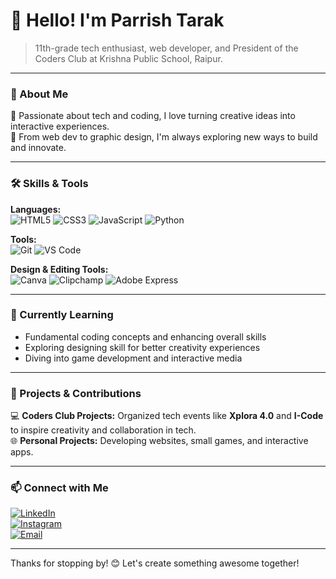 # 👋 Hello! I'm Parrish Tarak

> 11th-grade tech enthusiast, web developer, and President of the Coders Club at Krishna Public School, Raipur.

---

### 🚀 About Me
🌟 Passionate about tech and coding, I love turning creative ideas into interactive experiences.  
🎨 From web dev to graphic design, I'm always exploring new ways to build and innovate.  

---

### 🛠️ Skills & Tools
**Languages:**  
![HTML5](https://img.shields.io/badge/-HTML5-E34F26?style=flat-square&logo=html5&logoColor=white) 
![CSS3](https://img.shields.io/badge/-CSS3-1572B6?style=flat-square&logo=css3) 
![JavaScript](https://img.shields.io/badge/-JavaScript-F7DF1E?style=flat-square&logo=javascript&logoColor=black) 
![Python](https://img.shields.io/badge/-Python-3776AB?style=flat-square&logo=python&logoColor=white)  

**Tools:**  
![Git](https://img.shields.io/badge/-Git-F05032?style=flat-square&logo=git&logoColor=white) 
![VS Code](https://img.shields.io/badge/-VS%20Code-007ACC?style=flat-square&logo=visual-studio-code&logoColor=white)  

**Design & Editing Tools:**
<br>
![Canva](https://img.shields.io/badge/Canva-00C4CC?style=flat-square&logo=canva&logoColor=white) ![Clipchamp](https://img.shields.io/badge/Clipchamp-512DA8?style=flat-square&logo=clipchamp&logoColor=white) ![Adobe Express](https://img.shields.io/badge/Adobe%20Express-FF0000?style=flat-square&logo=adobe&logoColor=white)

---

### 🌱 Currently Learning
- Fundamental coding concepts and enhancing overall skills  
- Exploring designing skill for better creativity experiences  
- Diving into game development and interactive media

---

### 🧩 Projects & Contributions
💻 **Coders Club Projects:** Organized tech events like **Xplora 4.0** and **I-Code** to inspire creativity and collaboration in tech.  
🌐 **Personal Projects:** Developing websites, small games, and interactive apps.

---

### 📫 Connect with Me
[![LinkedIn](https://img.shields.io/badge/-LinkedIn-0077B5?style=flat-square&logo=linkedin&logoColor=white)](www.linkedin.com/in/parrish-tarak-6793b6312)  
[![Instagram](https://img.shields.io/badge/-Instagram-E4405F?style=flat-square&logo=instagram&logoColor=white)](https://www.instagram.com/iamparrish_7/)  
[![Email](https://img.shields.io/badge/-Email-D14836?style=flat-square&logo=gmail&logoColor=white)](coder.parrish@gamil.com)

---

Thanks for stopping by! 😊 Let's create something awesome together!
